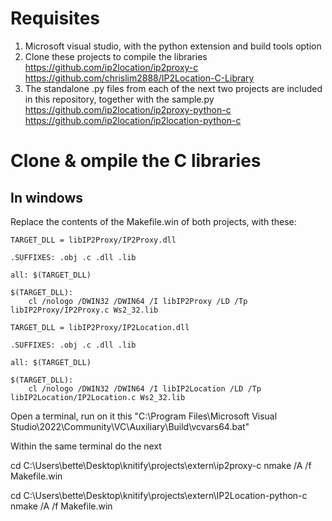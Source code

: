 # Requisites

1. Microsoft visual studio, with the python extension and build tools option
2. Clone these projects to compile the libraries
https://github.com/ip2location/ip2proxy-c
https://github.com/chrislim2888/IP2Location-C-Library
3. The standalone .py files from each of the next two projects are included in this repository, together with the sample.py
https://github.com/ip2location/ip2proxy-python-c
https://github.com/ip2location/ip2location-python-c


# Clone & ompile the C libraries

## In windows

Replace the contents of the Makefile.win of both projects, with these:

```
TARGET_DLL = libIP2Proxy/IP2Proxy.dll
 
.SUFFIXES: .obj .c .dll .lib

all: $(TARGET_DLL)

$(TARGET_DLL):
	cl /nologo /DWIN32 /DWIN64 /I libIP2Proxy /LD /Tp libIP2Proxy/IP2Proxy.c Ws2_32.lib
```

```
TARGET_DLL = libIP2Proxy/IP2Location.dll
				 
.SUFFIXES: .obj .c .dll .lib

all: $(TARGET_DLL)

$(TARGET_DLL):
	cl /nologo /DWIN32 /DWIN64 /I libIP2Location /LD /Tp libIP2Location/IP2Location.c Ws2_32.lib
```

Open a terminal, run on it this
"C:\Program Files\Microsoft Visual Studio\2022\Community\VC\Auxiliary\Build\vcvars64.bat"

Within the same terminal do the next

cd C:\Users\bette\Desktop\knitify\projects\extern\ip2proxy-c
nmake /A /f Makefile.win

cd C:\Users\bette\Desktop\knitify\projects\extern\IP2Location-python-c
nmake /A /f Makefile.win
